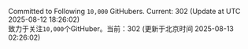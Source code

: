 Committed to Following `10,000` GitHubers. Current: <!-- FOLLOWING_COUNT -->302<!-- FOLLOWING_COUNT --> (Update at UTC <!-- LAST_UPDATED -->2025-08-12 18:26:02<!-- LAST_UPDATED -->)<br>
致力于关注`10,000`个GitHuber。当前：<!-- FOLLOWING_COUNT -->302<!-- FOLLOWING_COUNT --> (更新于北京时间 <!-- LAST_UPDATED_CST -->2025-08-13 02:26:02<!-- LAST_UPDATED_CST -->)
